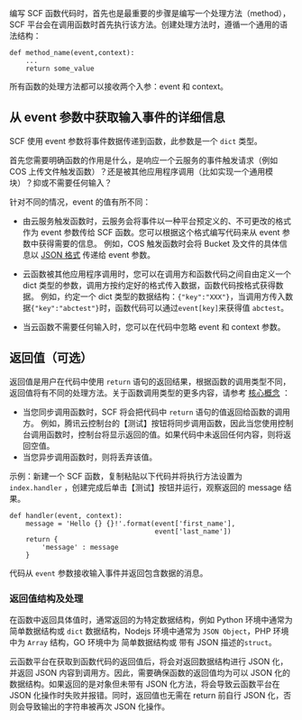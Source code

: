 编写 SCF 函数代码时，首先也是最重要的步骤是编写一个处理方法（method），SCF 平台会在调用函数时首先执行该方法。创建处理方法时，遵循一个通用的语法结构：
```
def method_name(event,context): 
    ...
    return some_value
```
所有函数的处理方法都可以接收两个入参：event 和 context。

## 从 event 参数中获取输入事件的详细信息
SCF 使用 event 参数将事件数据传递到函数，此参数是一个 `dict` 类型。

首先您需要明确函数的作用是什么，是响应一个云服务的事件触发请求（例如 COS 上传文件触发函数）？还是被其他应用程序调用（比如实现一个通用模块）？抑或不需要任何输入？

针对不同的情况，event 的值有所不同：

- 由云服务触发函数时，云服务会将事件以一种平台预定义的、不可更改的格式作为 event 参数传给 SCF 函数。您可以根据这个格式编写代码来从 event 参数中获得需要的信息。
例如，COS 触发函数时会将 Bucket 及文件的具体信息以 [JSON 格式](https://cloud.tencent.com/document/product/583/9707#cos-.E8.A7.A6.E5.8F.91.E5.99.A8.E7.9A.84.E4.BA.8B.E4.BB.B6.E6.B6.88.E6.81.AF.E7.BB.93.E6.9E.84) 传递给 event 参数。

- 云函数被其他应用程序调用时，您可以在调用方和函数代码之间自由定义一个 dict 类型的参数，调用方按约定好的格式传入数据，函数代码按格式获得数据。
例如，约定一个 dict 类型的数据结构：`{"key":"XXX"}`，当调用方传入数据`{"key":"abctest"}`时，函数代码可以通过`event[key]`来获得值 `abctest`。

- 当云函数不需要任何输入时，您可以在代码中忽略 event 和 context 参数。

## 返回值（可选）

返回值是用户在代码中使用 `return` 语句的返回结果，根据函数的调用类型不同，返回值将有不同的处理方法。关于函数调用类型的更多内容，请参考 [核心概念](https://cloud.tencent.com/document/product/583/9210) ：
- 当您同步调用函数时，SCF 将会把代码中 `return` 语句的值返回给函数的调用方。
例如，腾讯云控制台的【测试】按钮将同步调用函数，因此当您使用控制台调用函数时，控制台将显示返回的值。如果代码中未返回任何内容，则将返回空值。
- 当您异步调用函数时，则将丢弃该值。

示例：新建一个 SCF 函数，复制粘贴以下代码并将执行方法设置为 `index.handler` ，创建完成后单击【测试】按钮并运行，观察返回的 message 结果。
```
def handler(event, context):
    message = 'Hello {} {}!'.format(event['first_name'], 
                                    event['last_name'])  
    return { 
        'message' : message
    } 
``` 

代码从 `event` 参数接收输入事件并返回包含数据的消息。


### 返回值结构及处理

在函数中返回具体值时，通常返回的为特定数据结构，例如 Python 环境中通常为 简单数据结构或 `dict` 数据结构，Nodejs 环境中通常为 `JSON Object`，PHP 环境中为 `Array` 结构，GO 环境中为 简单数据结构或 带有 JSON 描述的`struct`。

云函数平台在获取到函数代码的返回值后，将会对返回数据结构进行 JSON 化，并返回 JSON 内容到调用方。因此，需要确保函数的返回值均为可以 JSON 化的数据结构。如果返回的是对象但未带有 JSON 化方法，将会导致云函数平台在 JSON 化操作时失败并报错。同时，返回值也无需在 return 前自行 JSON 化，否则会导致输出的字符串被再次 JSON 化操作。
